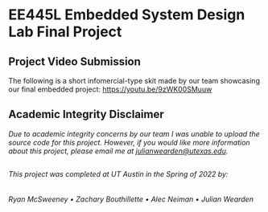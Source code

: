 # EE445L Embedded System Design Lab Final Project

## Project Video Submission
The following is a short infomercial-type skit made by our team showcasing our final embedded project:
https://youtu.be/9zWK00SMuuw

## Academic Integrity Disclaimer

*Due to academic integrity concerns by our team I was unable to upload the source code for this project. However, if you would like more information about this project, please email me at julianwearden@utexas.edu.*

##
###### This project was completed at UT Austin in the Spring of 2022 by: 
###### Ryan McSweeney • Zachary Bouthillette • Alec Neiman • Julian Wearden


